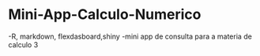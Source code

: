 # Mini-App-Calculo-Numerico
 -R, markdown, flexdasboard,shiny
 -mini app de consulta para a materia de calculo 3
